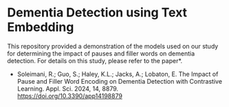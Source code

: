 # Dementia Detection using Text Embedding

This repository provided a demonstration of the models used on our study for determining the impact of pauses and filler words on dementia detection. For details on this study, please refer to the paper*.

* Soleimani, R.; Guo, S.; Haley, K.L.; Jacks, A.; Lobaton, E. The Impact of Pause and Filler Word Encoding on Dementia Detection with Contrastive Learning. Appl. Sci. 2024, 14, 8879. https://doi.org/10.3390/app14198879
